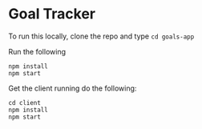 # Goal Tracker
To run this locally, clone the repo and type `cd goals-app`

Run the following
```
npm install
npm start
```

Get the client running do the following:
```
cd client
npm install
npm start
```
